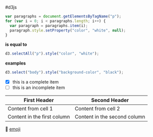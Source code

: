 #d3js
```javascript
var paragraphs = document.getElementsByTagName("p");
for (var i = 0; i < paragraphs.length; i++) {
  var paragraph = paragraphs.item(i);
  paragraph.style.setProperty("color", "white", null);
}
```
**is equal to**
```javascript
d3.selectAll("p").style("color", "white");
```
**examples**
```javascript
d3.select("body").style("background-color", "black");
```

- [x] this is a complete item
- [ ] this is an incomplete item

First Header | Second Header
------------ | -------------
Content from cell 1 | Content from cell 2
Content in the first column | Content in the second column

:dart:
[emoji](http://www.emoji-cheat-sheet.com/)

